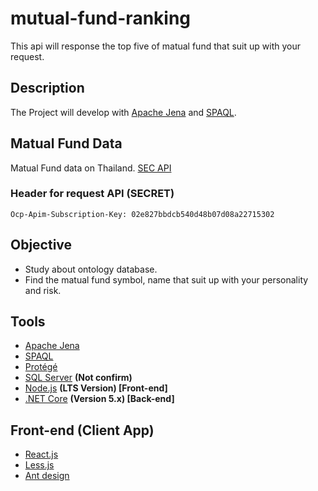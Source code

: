 # mutual-fund-ranking
This api will response the top five of matual fund that suit up with your request.

## Description
The Project will develop with [Apache Jena](https://jena.apache.org/) and [SPAQL](https://www.w3.org/TR/rdf-sparql-query/).

## Matual Fund Data
Matual Fund data on Thailand. [SEC API](https://api-portal.sec.or.th/)
### Header for request API  __(SECRET)__
```
Ocp-Apim-Subscription-Key: 02e827bbdcb540d48b07d08a22715302
```



## Objective
- Study about ontology database.
- Find the matual fund symbol, name that suit up with your personality and risk.

## Tools
- [Apache Jena](https://jena.apache.org/)
- [SPAQL](https://www.w3.org/TR/rdf-sparql-query/)
- [Protégé](https://protege.stanford.edu/)
- [SQL Server](https://www.microsoft.com/en-us/sql-server/sql-server-downloads) __(Not confirm)__
- [Node.js](https://nodejs.org/en/) __(LTS Version) [Front-end]__
- [.NET Core](https://dotnet.microsoft.com/download) __(Version 5.x) [Back-end]__

## Front-end (Client App)
- [React.js](https://reactjs.org/)
- [Less.js](http://lesscss.org/) 
- [Ant design](https://ant.design/)
